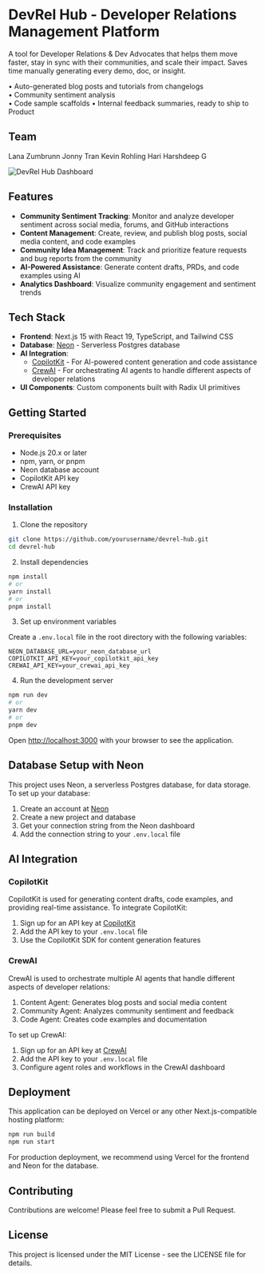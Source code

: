 # DevRel Hub - Developer Relations Management Platform

A tool for Developer Relations & Dev Advocates that helps them move faster, stay in sync with their communities, and scale their impact. Saves time manually generating every demo, doc, or insight.

•	Auto-generated blog posts and tutorials from changelogs  
•	Community sentiment analysis  
•	Code sample scaffolds
•	Internal feedback summaries, ready to ship to Product


## Team

Lana Zumbrunn
Jonny Tran
Kevin Rohling
Hari 
Harshdeep G

![DevRel Hub Dashboard](https://placeholder.com/dashboard-preview.png)

## Features

- **Community Sentiment Tracking**: Monitor and analyze developer sentiment across social media, forums, and GitHub interactions
- **Content Management**: Create, review, and publish blog posts, social media content, and code examples
- **Community Idea Management**: Track and prioritize feature requests and bug reports from the community
- **AI-Powered Assistance**: Generate content drafts, PRDs, and code examples using AI
- **Analytics Dashboard**: Visualize community engagement and sentiment trends

## Tech Stack

- **Frontend**: Next.js 15 with React 19, TypeScript, and Tailwind CSS
- **Database**: [Neon](https://neon.tech) - Serverless Postgres database
- **AI Integration**: 
  - [CopilotKit](https://www.copilotkit.ai/) - For AI-powered content generation and code assistance
  - [CrewAI](https://www.crewai.io/) - For orchestrating AI agents to handle different aspects of developer relations
- **UI Components**: Custom components built with Radix UI primitives

## Getting Started

### Prerequisites

- Node.js 20.x or later
- npm, yarn, or pnpm
- Neon database account
- CopilotKit API key
- CrewAI API key

### Installation

1. Clone the repository

```bash
git clone https://github.com/yourusername/devrel-hub.git
cd devrel-hub
```

2. Install dependencies

```bash
npm install
# or
yarn install
# or
pnpm install
```

3. Set up environment variables

Create a `.env.local` file in the root directory with the following variables:

```
NEON_DATABASE_URL=your_neon_database_url
COPILOTKIT_API_KEY=your_copilotkit_api_key
CREWAI_API_KEY=your_crewai_api_key
```

4. Run the development server

```bash
npm run dev
# or
yarn dev
# or
pnpm dev
```

Open [http://localhost:3000](http://localhost:3000) with your browser to see the application.

## Database Setup with Neon

This project uses Neon, a serverless Postgres database, for data storage. To set up your database:

1. Create an account at [Neon](https://neon.tech)
2. Create a new project and database
3. Get your connection string from the Neon dashboard
4. Add the connection string to your `.env.local` file

## AI Integration

### CopilotKit

CopilotKit is used for generating content drafts, code examples, and providing real-time assistance. To integrate CopilotKit:

1. Sign up for an API key at [CopilotKit](https://www.copilotkit.ai/)
2. Add the API key to your `.env.local` file
3. Use the CopilotKit SDK for content generation features

### CrewAI

CrewAI is used to orchestrate multiple AI agents that handle different aspects of developer relations:

1. Content Agent: Generates blog posts and social media content
2. Community Agent: Analyzes community sentiment and feedback
3. Code Agent: Creates code examples and documentation

To set up CrewAI:

1. Sign up for an API key at [CrewAI](https://www.crewai.io/)
2. Add the API key to your `.env.local` file
3. Configure agent roles and workflows in the CrewAI dashboard

## Deployment

This application can be deployed on Vercel or any other Next.js-compatible hosting platform:

```bash
npm run build
npm run start
```

For production deployment, we recommend using Vercel for the frontend and Neon for the database.

## Contributing

Contributions are welcome! Please feel free to submit a Pull Request.

## License

This project is licensed under the MIT License - see the LICENSE file for details.

